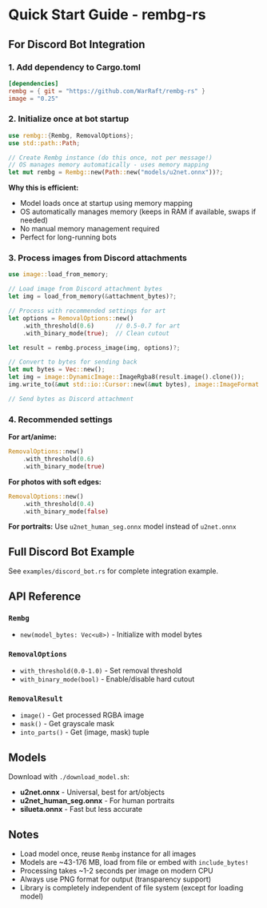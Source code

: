 # Quick Start Guide - rembg-rs

## For Discord Bot Integration

### 1. Add dependency to Cargo.toml

```toml
[dependencies]
rembg = { git = "https://github.com/WarRaft/rembg-rs" }
image = "0.25"
```

### 2. Initialize once at bot startup

```rust
use rembg::{Rembg, RemovalOptions};
use std::path::Path;

// Create Rembg instance (do this once, not per message!)
// OS manages memory automatically - uses memory mapping
let mut rembg = Rembg::new(Path::new("models/u2net.onnx"))?;
```

**Why this is efficient:**
- Model loads once at startup using memory mapping
- OS automatically manages memory (keeps in RAM if available, swaps if needed)
- No manual memory management required
- Perfect for long-running bots

### 3. Process images from Discord attachments

```rust
use image::load_from_memory;

// Load image from Discord attachment bytes
let img = load_from_memory(&attachment_bytes)?;

// Process with recommended settings for art
let options = RemovalOptions::new()
    .with_threshold(0.6)      // 0.5-0.7 for art
    .with_binary_mode(true);  // Clean cutout

let result = rembg.process_image(img, options)?;

// Convert to bytes for sending back
let mut bytes = Vec::new();
let img = image::DynamicImage::ImageRgba8(result.image().clone());
img.write_to(&mut std::io::Cursor::new(&mut bytes), image::ImageFormat::Png)?;

// Send bytes as Discord attachment
```

### 4. Recommended settings

**For art/anime:**
```rust
RemovalOptions::new()
    .with_threshold(0.6)
    .with_binary_mode(true)
```

**For photos with soft edges:**
```rust
RemovalOptions::new()
    .with_threshold(0.4)
    .with_binary_mode(false)
```

**For portraits:**
Use `u2net_human_seg.onnx` model instead of `u2net.onnx`

## Full Discord Bot Example

See `examples/discord_bot.rs` for complete integration example.

## API Reference

### `Rembg`
- `new(model_bytes: Vec<u8>)` - Initialize with model bytes

### `RemovalOptions`
- `with_threshold(0.0-1.0)` - Set removal threshold
- `with_binary_mode(bool)` - Enable/disable hard cutout

### `RemovalResult`
- `image()` - Get processed RGBA image
- `mask()` - Get grayscale mask
- `into_parts()` - Get (image, mask) tuple

## Models

Download with `./download_model.sh`:

- **u2net.onnx** - Universal, best for art/objects
- **u2net_human_seg.onnx** - For human portraits
- **silueta.onnx** - Fast but less accurate

## Notes

- Load model once, reuse `Rembg` instance for all images
- Models are ~43-176 MB, load from file or embed with `include_bytes!`
- Processing takes ~1-2 seconds per image on modern CPU
- Always use PNG format for output (transparency support)
- Library is completely independent of file system (except for loading model)
